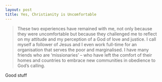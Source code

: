 ```yaml
---
layout: post
title: Yes, Christianity is Uncomfortable
---
```


>These two experiences have remained with me, not only because they were uncomfortable but because they challenged me to reflect on my attitude and my perception of a God of love and justice. I call myself a follower of Jesus and I even work full-time for an organisation that serves the poor and marginalised. I have many friends who are ‘missionaries’ – who have left the comfort of their homes and countries to embrace new communities in obedience to God’s calling.

Good stuff
